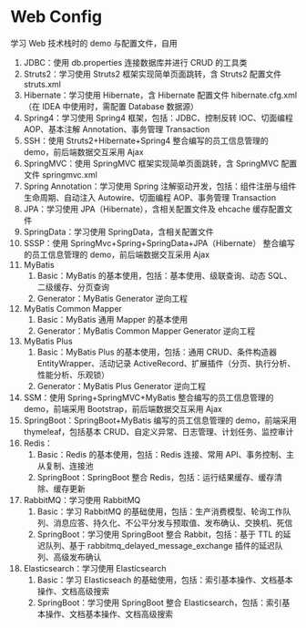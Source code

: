 # Web Config

学习 Web 技术栈时的 demo 与配置文件，自用

1. JDBC：使用 db.properties 连接数据库并进行 CRUD 的工具类
2. Struts2：学习使用 Struts2 框架实现简单页面跳转，含 Struts2 配置文件 struts.xml
3. Hibernate：学习使用 Hibernate，含 Hibernate 配置文件 hibernate.cfg.xml（在 IDEA 中使用时，需配置 Database 数据源）
4. Spring4：学习使用 Spring4 框架，包括：JDBC、控制反转 IOC、切面编程 AOP、基本注解 Annotation、事务管理 Transaction
5. SSH：使用 Struts2+Hibernate+Spring4 整合编写的员工信息管理的 demo，前后端数据交互采用 Ajax
6. SpringMVC：使用 SpringMVC 框架实现简单页面跳转，含 SpringMVC 配置文件 springmvc.xml
7. Spring Annotation：学习使用 Spring 注解驱动开发，包括：组件注册与组件生命周期、自动注入 Autowire、切面编程 AOP、事务管理 Transaction
8. JPA：学习使用 JPA（Hibernate），含相关配置文件及 ehcache 缓存配置文件
9. SpringData：学习使用 SpringData，含相关配置文件
10. SSSP：使用 SpringMvc+Spring+SpringData+JPA（Hibernate） 整合编写的员工信息管理的 demo，前后端数据交互采用 Ajax
11. MyBatis
    1. Basic：MyBatis 的基本使用，包括：基本使用、级联查询、动态 SQL、二级缓存、分页查询
    2. Generator：MyBatis Generator 逆向工程
12. MyBatis Common Mapper
    1. Basic：MyBatis 通用 Mapper 的基本使用
    2. Generator：MyBatis Common Mapper Generator 逆向工程
13. MyBatis Plus
    1. Basic：MyBatis Plus 的基本使用，包括：通用 CRUD、条件构造器 EntityWrapper、活动记录 ActiveRecord、扩展插件（分页、执行分析、性能分析、乐观锁）
    2. Generator：MyBatis Plus Generator 逆向工程
14. SSM：使用 Spring+SpringMVC+MyBatis 整合编写的员工信息管理的 demo，前端采用 Bootstrap，前后端数据交互采用 Ajax
15. SpringBoot：SpringBoot+MyBatis 编写的员工信息管理的 demo，前端采用 thymeleaf，包括基本 CRUD、自定义异常、日志管理、计划任务、监控审计
16. Redis：
    1. Basic：Redis 的基本使用，包括：Redis 连接、常用 API、事务控制、主从复制、连接池
    2. SpringBoot：SpringBoot 整合 Redis，包括：运行结果缓存、缓存清除、缓存更新
17. RabbitMQ：学习使用 RabbitMQ
    1. Basic：学习 RabbitMQ 的基础使用，包括：生产消费模型、轮询工作队列、消息应答、持久化、不公平分发与预取值、发布确认、交换机、死信
    2. SpringBoot：学习使用 SpringBoot 整合 Rabbit，包括：基于 TTL 的延迟队列、基于 rabbitmq_delayed_message_exchange 插件的延迟队列、高级发布确认
18. Elasticsearch：学习使用 Elasticsearch
    1. Basic：学习 Elasticseach 的基础使用，包括：索引基本操作、文档基本操作、文档高级搜索
    2. SpringBoot：学习使用 SpringBoot 整合 Elasticsearch，包括：索引基本操作、文档基本操作、文档高级搜索

